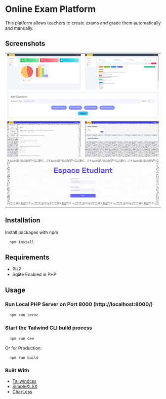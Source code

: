 # Online Exam Platform

This platform allows teachers to create exams and grade them automatically and manually.

## Screenshots

<table>
  <tbody>
    <tr>
      <td>
        <img src='screenshots\screenshoot-1.png'>
      </td>
      <td>
        <img src='screenshots\screenshoot-3.png'>
      </td>
    </tr>
    <tr>
      <td colspan='2'>
        <img src='screenshots\screenshoot-2.png'>
      </td>
    </tr>
    <tr>
      <td>
        <img src='screenshots\screenshoot-4.png'>
      </td>
      <td>
        <img src='screenshots\screenshoot-5.png'>
      </td>
    </tr>
    <tr>
      <td colspan='2'>
        <img src='screenshots\screenshoot-6.png'>
      </td>
    </tr>
  </tbody>
</table>



## Installation

Install packages with npm

```bash
  npm install
```

## Requirements

- PHP
- Sqlite Enabled in PHP

## Usage

### Run Local PHP Server on Port 8000 (http://localhost:8000/)

```bash
  npm run serve
```

### Start the Tailwind CLI build process

```bash
  npm run dev
```

Or for Production:

```bash
  npm run build
```

### Built With

* [Tailwindcss](https://github.com/tailwindlabs/tailwindcss)
* [SimpleXLSX](https://github.com/shuchkin/simplexlsx)
* [Chart.css](https://github.com/ChartsCSS/charts.css)
